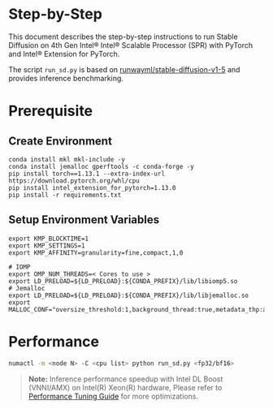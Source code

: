 Step-by-Step
============
This document describes the step-by-step instructions to run Stable Diffusion on 4th Gen Intel® Intel® Scalable Processor (SPR) with PyTorch and Intel® Extension for PyTorch.

The script ```run_sd.py``` is based on [runwayml/stable-diffusion-v1-5](https://huggingface.co/runwayml/stable-diffusion-v1-5) and provides inference benchmarking.

# Prerequisite
## Create Environment
```
conda install mkl mkl-include -y
conda install jemalloc gperftools -c conda-forge -y
pip install torch==1.13.1 --extra-index-url https://download.pytorch.org/whl/cpu
pip install intel_extension_for_pytorch=1.13.0
pip install -r requirements.txt
```
## Setup Environment Variables
```
export KMP_BLOCKTIME=1
export KMP_SETTINGS=1
export KMP_AFFINITY=granularity=fine,compact,1,0

# IOMP
export OMP_NUM_THREADS=< Cores to use >
export LD_PRELOAD=${LD_PRELOAD}:${CONDA_PREFIX}/lib/libiomp5.so
# Jemalloc
export LD_PRELOAD=${LD_PRELOAD}:${CONDA_PREFIX}/lib/libjemalloc.so
export MALLOC_CONF="oversize_threshold:1,background_thread:true,metadata_thp:auto,dirty_decay_ms:9000000000,muzzy_decay_ms:9000000000"
```

# Performance
```bash
numactl -m <node N> -C <cpu list> python run_sd.py <fp32/bf16>
```

>**Note:** Inference performance speedup with Intel DL Boost (VNNI/AMX) on Intel(R) Xeon(R) hardware, Please refer to [Performance Tuning Guide](https://intel.github.io/intel-extension-for-pytorch/cpu/latest/tutorials/performance_tuning/tuning_guide.html) for more optimizations.

